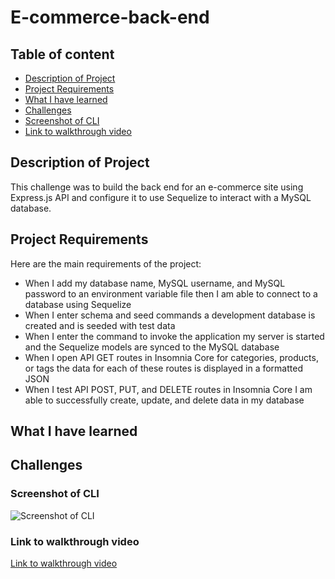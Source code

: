 # E-commerce-back-end

## Table of content

- [Description of Project](#description-of-project)
- [Project Requirements](#project-requirements)
- [What I have learned](#what-i-have-learned)
- [Challenges](#challenges)
- [Screenshot of CLI](#screenshot-of-cli)
- [Link to walkthrough video](#link-to-walkthrough-video)

## Description of Project

This challenge was to build the back end for an e-commerce site using Express.js API and configure it to use Sequelize to interact with a MySQL database.

## Project Requirements

Here are the main requirements of the project:

- When I add my database name, MySQL username, and MySQL password to an environment variable file then I am able to connect to a database using Sequelize
- When I enter schema and seed commands a development database is created and is seeded with test data
- When  I enter the command to invoke the application my server is started and the Sequelize models are synced to the MySQL database
- When I open API GET routes in Insomnia Core for categories, products, or tags the data for each of these routes is displayed in a formatted JSON
- When I test API POST, PUT, and DELETE routes in Insomnia Core I am able to successfully create, update, and delete data in my database

## What I have learned



## Challenges



### Screenshot of CLI

![Screenshot of CLI](/image/)

### Link to walkthrough video

[Link to walkthrough video]()
